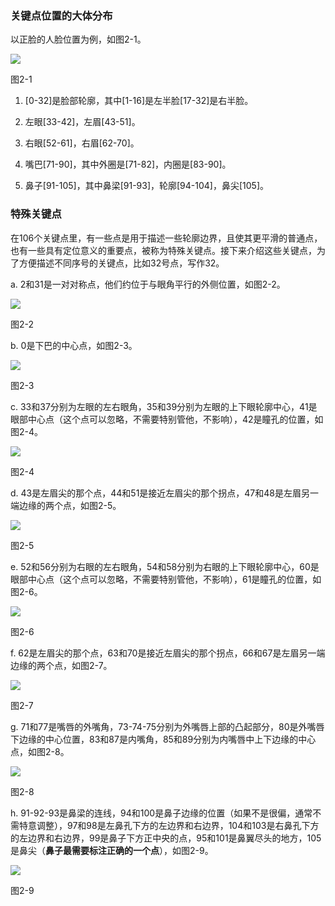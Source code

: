 ### 关键点位置的大体分布

以正脸的人脸位置为例，如图2-1。

![](./pic/image13.png)

图2-1

1.  \[0-32\]是脸部轮廓，其中\[1-16\]是左半脸\[17-32\]是右半脸。

2.  左眼\[33-42\]，左眉\[43-51\]。

3.  右眼\[52-61\]，右眉\[62-70\]。

4.  嘴巴\[71-90\]，其中外圈是\[71-82\]，内圈是\[83-90\]。

5.  鼻子\[91-105\]，其中鼻梁\[91-93\]，轮廓\[94-104\]，鼻尖\[105\]。

### 特殊关键点

在106个关键点里，有一些点是用于描述一些轮廓边界，且使其更平滑的普通点，也有一些具有定位意义的重要点，被称为特殊关键点。接下来介绍这些关键点，为了方便描述不同序号的关键点，比如32号点，写作32。

a.  2和31是一对对称点，他们约位于与眼角平行的外侧位置，如图2-2。

![](./pic/image14.png)

图2-2

b.  0是下巴的中心点，如图2-3。

![](./pic/image15.png)

图2-3

c.  33和37分别为左眼的左右眼角，35和39分别为左眼的上下眼轮廓中心，41是眼部中心点（这个点可以忽略，不需要特别管他，不影响），42是瞳孔的位置，如图2-4。

![](./pic/image16.png)

图2-4

d.  43是左眉尖的那个点，44和51是接近左眉尖的那个拐点，47和48是左眉另一端边缘的两个点，如图2-5。

![](./pic/image17.png)

图2-5

e.  52和56分别为右眼的左右眼角，54和58分别为右眼的上下眼轮廓中心，60是眼部中心点（这个点可以忽略，不需要特别管他，不影响），61是瞳孔的位置，如图2-6。

![](./pic/image18.png)

图2-6

f.  62是左眉尖的那个点，63和70是接近左眉尖的那个拐点，66和67是左眉另一端边缘的两个点，如图2-7。

![](./pic/image19.png)

图2-7

g.  71和77是嘴唇的外嘴角，73-74-75分别为外嘴唇上部的凸起部分，80是外嘴唇下边缘的中心位置，83和87是内嘴角，85和89分别为内嘴唇中上下边缘的中心点，如图2-8。

![](./pic/image20.png)

图2-8

h.  91-92-93是鼻梁的连线，94和100是鼻子边缘的位置（如果不是很偏，通常不需特意调整），97和98是左鼻孔下方的左边界和右边界，104和103是右鼻孔下方的左边界和右边界，99是鼻子下方正中央的点，95和101是鼻翼尽头的地方，105是鼻尖（**鼻子最需要标注正确的一个点**），如图2-9。

![](./pic/image21.png)

图2-9